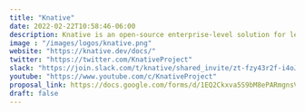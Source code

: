 ```yaml
---
title: "Knative"
date: 2022-02-22T10:58:46-06:00
description: Knative is an open-source enterprise-level solution for leveraging Kubernetes in serverless applications.
image : "/images/logos/knative.png"
website: "https://knative.dev/docs/"
twitter: "https://twitter.com/KnativeProject"
slack: "https://join.slack.com/t/knative/shared_invite/zt-fzy43r2f-i4oJraPBHlBFp00v6NeI9w"
youtube: "https://www.youtube.com/c/KnativeProject"
proposal_link: https://docs.google.com/forms/d/1EQ2Ckxva5S9bM8ePARmgnsV6fneQFSE7DnrqdBS0mXI/edit
draft: false
---
```

